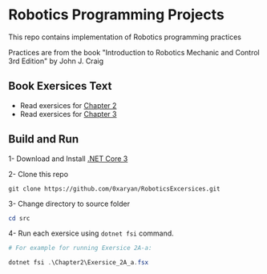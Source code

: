 # Robotics Programming Projects

This repo contains implementation of Robotics programming practices

Practices are from the book "Introduction to Robotics Mechanic and Control 3rd Edition" by 
John J. Craig

## Book Exersices Text
- Read exersices for [Chapter 2](./src/Chapter2/Readme.md)
- Read exersices for [Chapter 3](./src/Chapter3/Readme.md)

## Build and Run
1- Download and Install [.NET Core 3](https://dotnet.microsoft.com/download/dotnet-core/3.0)

2- Clone this repo
```
git clone https://github.com/0xaryan/RoboticsExcersices.git
```

3- Change directory to source folder
```powershell
cd src
```

4- Run each exersice using `dotnet fsi` command.
```powershell
# For example for running Exersice 2A-a:

dotnet fsi .\Chapter2\Exersice_2A_a.fsx
```